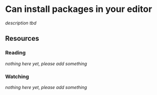 # Can install packages in your editor

_description tbd_

## Resources

### Reading

_nothing here yet, please add something_

### Watching

_nothing here yet, please add something_
